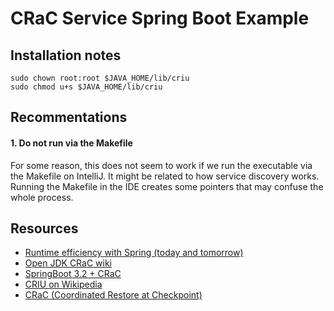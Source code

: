 # CRaC Service Spring Boot Example


## Installation notes

```shell
sudo chown root:root $JAVA_HOME/lib/criu
sudo chmod u+s $JAVA_HOME/lib/criu
```
## Recommentations

#### 1. Do not run via the Makefile

For some reason, this does not seem to work if we run the executable via the Makefile on IntelliJ.
It might be related to how service discovery works.
Running the Makefile in the IDE creates some pointers that may confuse the whole process.

## Resources

-   [Runtime efficiency with Spring (today and tomorrow)](https://spring.io/blog/2023/10/16/runtime-efficiency-with-spring)
-   [Open JDK CRaC wiki](https://wiki.openjdk.org/display/crac)
-   [SpringBoot 3.2 + CRaC](https://foojay.io/today/springboot-3-2-crac/)
-   [CRIU on Wikipedia](https://en.wikipedia.org/wiki/CRIU)
-   [CRaC (Coordinated Restore at Checkpoint)](https://openjdk.org/projects/crac/)